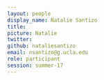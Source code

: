 ```yaml
---
layout: people
display_name: Natalie Santizo
title:
picture: Natalie
twitter:
github: nataliesantizo
email: nsantizo@g.ucla.edu
role: participant
session: summer-17
---
```

